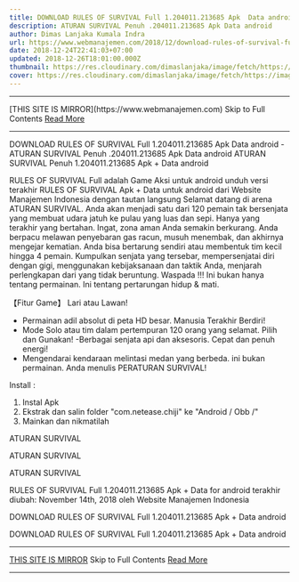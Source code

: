 ```yaml
---
title: DOWNLOAD RULES OF SURVIVAL Full 1.204011.213685 Apk  Data android
description: ATURAN SURVIVAL Penuh .204011.213685 Apk Data android
author: Dimas Lanjaka Kumala Indra
url: https://www.webmanajemen.com/2018/12/download-rules-of-survival-full.html
date: 2018-12-24T22:41:03+07:00
updated: 2018-12-26T18:01:00.000Z
thumbnail: https://res.cloudinary.com/dimaslanjaka/image/fetch/https://image.revdl.com/2017/rules-of-survival-1.jpg
cover: https://res.cloudinary.com/dimaslanjaka/image/fetch/https://image.revdl.com/2017/rules-of-survival-1.jpg
---
```


<hr/> [THIS SITE IS MIRROR](https://www.webmanajemen.com) Skip to Full Contents <a href="https://www.webmanajemen.com/2018/12/download-rules-of-survival-full.html" rel="follow" class="button" id="read-more">Read More</a> <hr/> DOWNLOAD RULES OF SURVIVAL Full 1.204011.213685 Apk  Data android - ATURAN SURVIVAL Penuh .204011.213685 Apk Data android ATURAN SURVIVAL Penuh 1.204011.213685 Apk + Data android 
   
  
 RULES OF SURVIVAL Full adalah Game Aksi untuk android 
unduh versi terakhir RULES OF SURVIVAL Apk + Data untuk android dari Website Manajemen Indonesia dengan tautan langsung 
  Selamat datang di arena ATURAN SURVIVAL. 
Anda akan menjadi satu dari 120 pemain tak bersenjata yang membuat udara jatuh ke pulau yang luas dan sepi. Hanya yang terakhir yang bertahan. 
Ingat, zona aman Anda semakin berkurang. Anda berpacu melawan penyebaran gas racun, musuh menembak, dan akhirnya mengejar kematian. 
Anda bisa bertarung sendiri atau membentuk tim kecil hingga 4 pemain. Kumpulkan senjata yang tersebar, mempersenjatai diri dengan gigi, menggunakan kebijaksanaan dan taktik Anda, menjarah perlengkapan dari yang tidak beruntung. 
Waspada !!! Ini bukan hanya tentang permainan. Ini tentang pertarungan hidup & mati. 
  
 【Fitur Game】 
Lari atau Lawan! 
- Permainan adil absolut di peta HD besar. 
Manusia Terakhir Berdiri! 
- Mode Solo atau tim dalam pertempuran 120 orang yang selamat. 
Pilih dan Gunakan! 
-Berbagai senjata api dan aksesoris. 
Cepat dan penuh energi! 
- Mengendarai kendaraan melintasi medan yang berbeda. 
  ini bukan permainan. Anda menulis PERATURAN SURVIVAL! 
  
 Install : 
1. Instal Apk 
2. Ekstrak dan salin folder "com.netease.chiji" ke "Android / Obb /" 
3. Mainkan dan nikmatilah 
 
  
    
 ATURAN SURVIVAL 
   
    
 ATURAN SURVIVAL 
   
    
 ATURAN SURVIVAL 
   
 RULES OF SURVIVAL Full 1.204011.213685 Apk + Data for android terakhir diubah: November 14th, 2018 oleh Website Manajemen Indonesia 
 
  
  
DOWNLOAD RULES OF SURVIVAL Full 1.204011.213685 Apk + Data android
  
 DOWNLOAD RULES OF SURVIVAL Full 1.204011.213685 Apk + Data android <hr/> [THIS SITE IS MIRROR](https://www.webmanajemen.com) Skip to Full Contents <a href="https://www.webmanajemen.com/2018/12/download-rules-of-survival-full.html" rel="follow" class="button" id="read-more">Read More</a> <hr/>